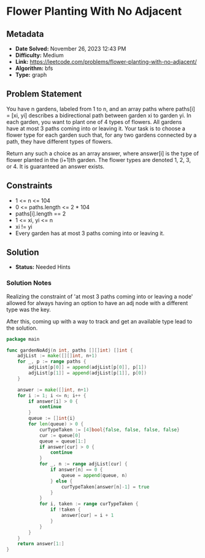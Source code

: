 # Flower Planting With No Adjacent

## Metadata

- **Date Solved:** November 26, 2023 12:43 PM
- **Difficulty:** Medium
- **Link:** https://leetcode.com/problems/flower-planting-with-no-adjacent/
- **Algorithm:** bfs
- **Type:** graph

## Problem Statement

You have n gardens, labeled from 1 to n, and an array paths where paths[i] = [xi, yi] describes a bidirectional path between garden xi to garden yi. In each garden, you want to plant one of 4 types of flowers.
All gardens have at most 3 paths coming into or leaving it.
Your task is to choose a flower type for each garden such that, for any two gardens connected by a path, they have different types of flowers.

Return any such a choice as an array answer, where answer[i] is the type of flower planted in the (i+1)th garden. The flower types are denoted 1, 2, 3, or 4. It is guaranteed an answer exists.

## Constraints

- 1 <= n <= 104
- 0 <= paths.length <= 2 * 104
- paths[i].length == 2
- 1 <= xi, yi <= n
- xi != yi
- Every garden has at most 3 paths coming into or leaving it.

## Solution

- **Status:** Needed Hints

### Solution Notes

Realizing the constraint of 'at most 3 paths coming into or leaving a node' allowed for always having an option to have an adj node with a different type was the key. 

After this, coming up with a way to track and get an available type lead to the solution.


```go
package main

func gardenNoAdj(n int, paths [][]int) []int {
	adjList := make([][]int, n+1)
	for _, p := range paths {
		adjList[p[0]] = append(adjList[p[0]], p[1])
		adjList[p[1]] = append(adjList[p[1]], p[0])
	}

	answer := make([]int, n+1)
	for i := 1; i <= n; i++ {
		if answer[i] > 0 {
			continue
		}
		queue := []int{i}
		for len(queue) > 0 {
			curTypeTaken := [4]bool{false, false, false, false}
			cur := queue[0]
			queue = queue[1:]
			if answer[cur] > 0 {
				continue
			}
			for _, n := range adjList[cur] {
				if answer[n] == 0 {
					queue = append(queue, n)
				} else {
					curTypeTaken[answer[n]-1] = true
				}
			}
			for i, taken := range curTypeTaken {
				if !taken {
					answer[cur] = i + 1
				}
			}
		}
	}
	return answer[1:]
}
```
